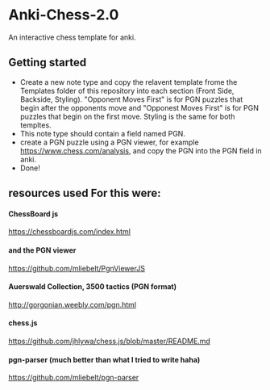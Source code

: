 # Anki-Chess-2.0
An interactive chess template for anki. 


## Getting started

- Create a new note type and copy the relavent template frome the Templates folder of this repository into each section (Front Side, Backside, Styling). "Opponent Moves First" is for PGN puzzles that begin after the opponents move and "Opponest Moves First" is for PGN puzzles that begin on the first move. Styling is the same for both templtes.
- This note type should contain a field named PGN. 
- create a PGN puzzle using a PGN viewer, for example https://www.chess.com/analysis, and copy the PGN into the PGN field in anki.
- Done!


## resources used For this were:

#### ChessBoard js
https://chessboardjs.com/index.html

#### and the PGN viewer
https://github.com/mliebelt/PgnViewerJS

#### Auerswald Collection, 3500 tactics (PGN format)
http://gorgonian.weebly.com/pgn.html

#### chess.js
https://github.com/jhlywa/chess.js/blob/master/README.md

#### pgn-parser (much better than what I tried to write haha)
https://github.com/mliebelt/pgn-parser


